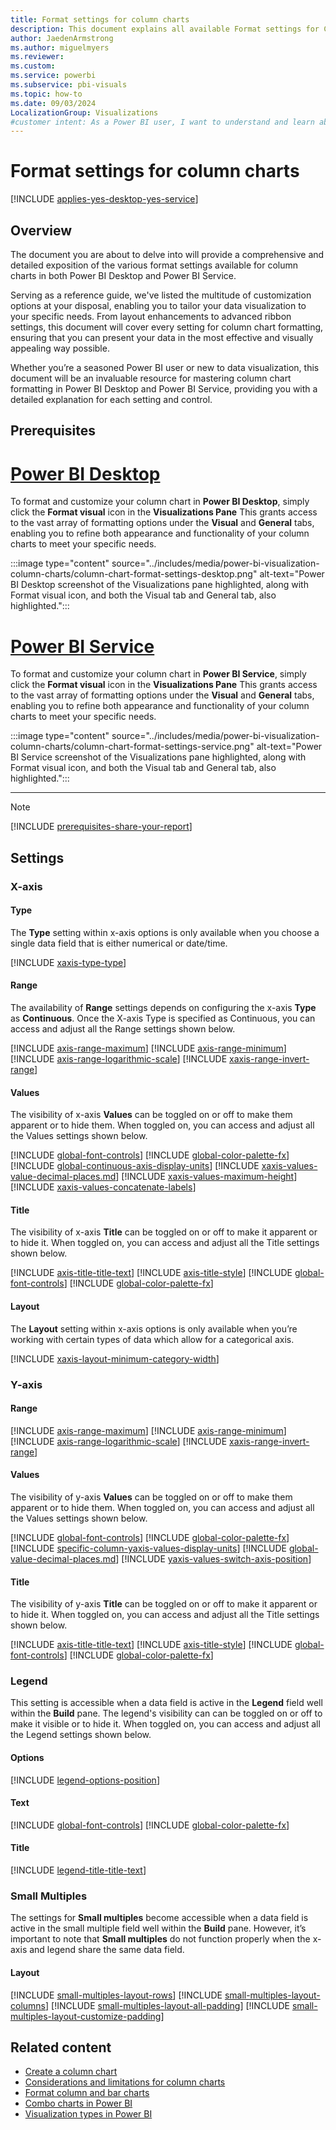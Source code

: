 ```yaml
---
title: Format settings for column charts
description: This document explains all available Format settings for Column charts in Power BI Desktop and Power BI Service.
author: JaedenArmstrong
ms.author: miguelmyers
ms.reviewer:
ms.custom:
ms.service: powerbi
ms.subservice: pbi-visuals
ms.topic: how-to
ms.date: 09/03/2024
LocalizationGroup: Visualizations
#customer intent: As a Power BI user, I want to understand and learn about all the available Format settings for column charts so that I can effectively and more easily format column chart visuals in Power BI Desktop and Power BI Service.
---
```


# Format settings for column charts

[!INCLUDE [applies-yes-desktop-yes-service](../includes/applies-yes-desktop-yes-service.md)]

## Overview

The document you are about to delve into will provide a comprehensive and detailed exposition of the various format settings available for column charts in both Power BI Desktop and Power BI Service.

Serving as a reference guide, we've listed the multitude of customization options at your disposal, enabling you to tailor your data visualization to your specific needs. From layout enhancements to advanced ribbon settings, this document will cover every setting for column chart formatting, ensuring that you can present your data in the most effective and visually appealing way possible.

Whether you’re a seasoned Power BI user or new to data visualization, this document will be an invaluable resource for mastering column chart formatting in Power BI Desktop and Power BI Service, providing you with a detailed explanation for each setting and control.

## Prerequisites

# [Power BI Desktop](#tab/powerbi-desktop)

To format and customize your column chart in **Power BI Desktop**, simply click the **Format visual** icon in the **Visualizations Pane** This grants access to the vast array of formatting options under the **Visual** and **General** tabs, enabling you to refine both appearance and functionality of your column charts to meet your specific needs.

   :::image type="content" source="../includes/media/power-bi-visualization-column-charts/column-chart-format-settings-desktop.png" alt-text="Power BI Desktop screenshot of the Visualizations pane highlighted, along with Format visual icon, and both the Visual tab and General tab, also highlighted.":::

# [Power BI Service](#tab/powerbi-service)

To format and customize your column chart in **Power BI Service**, simply click the **Format visual** icon in the **Visualizations Pane** This grants access to the vast array of formatting options under the **Visual** and **General** tabs, enabling you to refine both appearance and functionality of your column charts to meet your specific needs.

   :::image type="content" source="../includes/media/power-bi-visualization-column-charts/column-chart-format-settings-service.png" alt-text="Power BI Service screenshot of the Visualizations pane highlighted, along with Format visual icon, and both the Visual tab and General tab, also highlighted.":::

---

> [!NOTE]
> [!INCLUDE [prerequisites-share-your-report](../includes/core-visuals/prerequisites-share-your-report.md)]

## Settings

### X-axis

#### Type

The **Type** setting within x-axis options is only available when you choose a single data field that is either numerical or date/time.

[!INCLUDE [xaxis-type-type](../includes/core-visuals/xaxis-type-type.md)]

#### Range

The availability of **Range** settings depends on configuring the x-axis **Type** as **Continuous**. Once the X-axis Type is specified as Continuous, you can access and adjust all the Range settings shown below.

[!INCLUDE [axis-range-maximum](../includes/core-visuals/axis-range-maximum.md)]
[!INCLUDE [axis-range-minimum](../includes/core-visuals/axis-range-minimum.md)]
[!INCLUDE [axis-range-logarithmic-scale](../includes/core-visuals/axis-range-logarithmic-scale.md)]
[!INCLUDE [xaxis-range-invert-range](../includes/core-visuals/xaxis-range-invert-range.md)]

#### Values

The visibility of x-axis **Values** can be toggled on or off to make them apparent or to hide them. When toggled on, you can access and adjust all the Values settings shown below.

[!INCLUDE [global-font-controls](../includes/core-visuals/global-font-controls.md)]
[!INCLUDE [global-color-palette-fx](../includes/core-visuals/global-color-palette-fx.md)]
[!INCLUDE [global-continuous-axis-display-units](../includes/core-visuals/global-continuous-axis-display-units.md)]
[!INCLUDE [xaxis-values-value-decimal-places.md](../includes/core-visuals/xaxis-values-value-decimal-places.md)]
[!INCLUDE [xaxis-values-maximum-height](../includes/core-visuals/xaxis-values-maximum-height.md)]
[!INCLUDE [xaxis-values-concatenate-labels](../includes/core-visuals/xaxis-values-concatenate-labels.md)]

#### Title

The visibility of x-axis **Title** can be toggled on or off to make it apparent or to hide it. When toggled on, you can access and adjust all the Title settings shown below.

[!INCLUDE [axis-title-title-text](../includes/core-visuals/axis-title-title-text.md)]
[!INCLUDE [axis-title-style](../includes/core-visuals/axis-title-style.md)]
[!INCLUDE [global-font-controls](../includes/core-visuals/global-font-controls.md)]
[!INCLUDE [global-color-palette-fx](../includes/core-visuals/global-color-palette-fx.md)]

#### Layout

The **Layout** setting within x-axis options is only available when you’re working with certain types of data which allow for a categorical axis.

[!INCLUDE [xaxis-layout-minimum-category-width](../includes/core-visuals/xaxis-layout-minimum-category-width.md)]

### Y-axis

#### Range

[!INCLUDE [axis-range-maximum](../includes/core-visuals/axis-range-maximum.md)]
[!INCLUDE [axis-range-minimum](../includes/core-visuals/axis-range-minimum.md)]
[!INCLUDE [axis-range-logarithmic-scale](../includes/core-visuals/axis-range-logarithmic-scale.md)]
[!INCLUDE [xaxis-range-invert-range](../includes/core-visuals/xaxis-range-invert-range.md)]

#### Values

The visibility of y-axis **Values** can be toggled on or off to make them apparent or to hide them. When toggled on, you can access and adjust all the Values settings shown below.

[!INCLUDE [global-font-controls](../includes/core-visuals/global-font-controls.md)]
[!INCLUDE [global-color-palette-fx](../includes/core-visuals/global-color-palette-fx.md)]
[!INCLUDE [specific-column-yaxis-values-display-units](../includes/core-visuals/specific-column-yaxis-values-display-units.md)]
[!INCLUDE [global-value-decimal-places.md](../includes/core-visuals/global-value-decimal-places.md)]
[!INCLUDE [yaxis-values-switch-axis-position](../includes/core-visuals/yaxis-values-switch-axis-position.md)]

#### Title

The visibility of y-axis **Title** can be toggled on or off to make it apparent or to hide it. When toggled on, you can access and adjust all the Title settings shown below.

[!INCLUDE [axis-title-title-text](../includes/core-visuals/axis-title-title-text.md)]
[!INCLUDE [axis-title-style](../includes/core-visuals/axis-title-style.md)]
[!INCLUDE [global-font-controls](../includes/core-visuals/global-font-controls.md)]
[!INCLUDE [global-color-palette-fx](../includes/core-visuals/global-color-palette-fx.md)]

### Legend

This setting is accessible when a data field is active in the **Legend** field well within the **Build** pane. The legend's visibility can can be toggled on or off to make it visible or to hide it. When toggled on, you can access and adjust all the Legend settings shown below.

#### Options

[!INCLUDE [legend-options-position](../includes/core-visuals/legend-options-position.md)]

#### Text

[!INCLUDE [global-font-controls](../includes/core-visuals/global-font-controls.md)]
[!INCLUDE [global-color-palette-fx](../includes/core-visuals/global-color-palette-fx.md)]

#### Title

[!INCLUDE [legend-title-title-text](../includes/core-visuals/legend-title-title-text.md)]

### Small Multiples

The settings for **Small multiples** become accessible when a data field is active in the small multiple field well within the **Build** pane. However, it’s important to note that **Small multiples** do not function properly when the x-axis and legend share the same data field.

#### Layout

[!INCLUDE [small-multiples-layout-rows](../includes/core-visuals/small-multiples-layout-rows.md)]
[!INCLUDE [small-multiples-layout-columns](../includes/core-visuals/small-multiples-layout-columns.md)]
[!INCLUDE [small-multiples-layout-all-padding](../includes/core-visuals/small-multiples-layout-all-padding.md)]
[!INCLUDE [small-multiples-layout-customize-padding](../includes/core-visuals/small-multiples-layout-customize-padding.md)]


## Related content

* [Create a column chart](power-bi-visualization-column-charts.md)
* [Considerations and limitations for column charts](power-bi-visualization-column-charts-considerations.md)
* [Format column and bar charts](power-bi-visualization-column-bar-format.md)
* [Combo charts in Power BI](power-bi-visualization-combo-chart.md)
* [Visualization types in Power BI](power-bi-visualization-types-for-reports-and-q-and-a.md)
